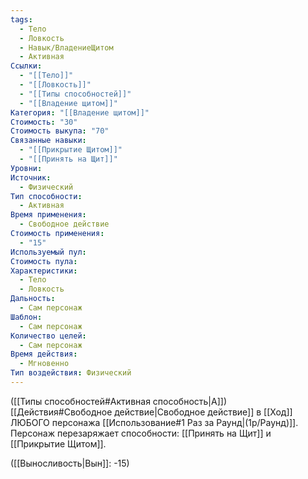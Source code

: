 ```yaml
---
tags:
  - Тело
  - Ловкость
  - Навык/ВладениеЩитом
  - Активная
Ссылки:
  - "[[Тело]]"
  - "[[Ловкость]]"
  - "[[Типы способностей]]"
  - "[[Владение щитом]]"
Категория: "[[Владение щитом]]"
Стоимость: "30"
Стоимость выкупа: "70"
Связанные навыки:
  - "[[Прикрытие Щитом]]"
  - "[[Принять на Щит]]"
Уровни: 
Источник:
  - Физический
Тип способности:
  - Активная
Время применения:
  - Свободное действие
Стоимость применения:
  - "15"
Используемый пул: 
Стоимость пула: 
Характеристики:
  - Тело
  - Ловкость
Дальность:
  - Сам персонаж
Шаблон:
  - Сам персонаж
Количество целей:
  - Сам персонаж
Время действия:
  - Мгновенно
Тип воздействия: Физический
---
```

([[Типы способностей#Активная способность|А]]) [[Действия#Свободное действие|Свободное действие]] в [[Ход]] ЛЮБОГО персонажа [[Использование#1 Раз за Раунд|(1р/Раунд)]]. Персонаж перезаряжает способности: [[Принять на Щит]] и [[Прикрытие Щитом]]. 

([[Выносливость|Вын]]: -15)
